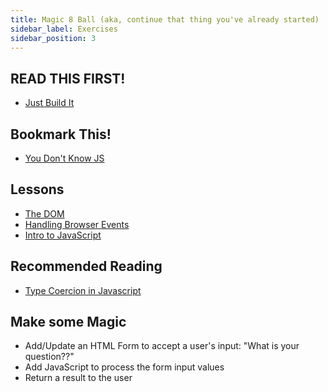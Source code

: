 ```yaml
---
title: Magic 8 Ball (aka, continue that thing you've already started)
sidebar_label: Exercises
sidebar_position: 3
---
```


<!-- markdownlint-disable no-trailing-punctuation -->

## READ THIS FIRST!

- [Just Build It](https://blog.stephaniestimac.com/posts/2023/09/just-build-it/)

## Bookmark This!

- [You Don't Know JS](https://github.com/getify/You-Dont-Know-JS)

## Lessons

- [The DOM](/docs/lessons/handling-user-input/dom/)
- [Handling Browser Events](/docs/lessons/handling-user-input/handling-browser-events/)
- [Intro to JavaScript](/docs/lessons/solving-problems-using-code-js/javascript-intro/)

## Recommended Reading

- [Type Coercion in Javascript](https://medium.com/codezillas/let-me-coerce-you-into-liking-javascripts-dynamic-typing-system-3cd22c19cb64)

## Make some Magic

- Add/Update an HTML Form to accept a user's input: "What is your question??"
- Add JavaScript to process the form input values
- Return a result to the user
